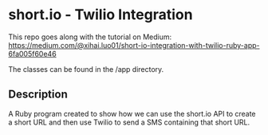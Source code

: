 # short.io - Twilio Integration
This repo goes along with the tutorial on Medium: https://medium.com/@xihai.luo01/short-io-integration-with-twilio-ruby-app-6fa005f60e46

The classes can be found in the /app directory.

## Description
A Ruby program created to show how we can use the short.io API to create a short URL and then use Twilio to send a SMS containing that short URL.
